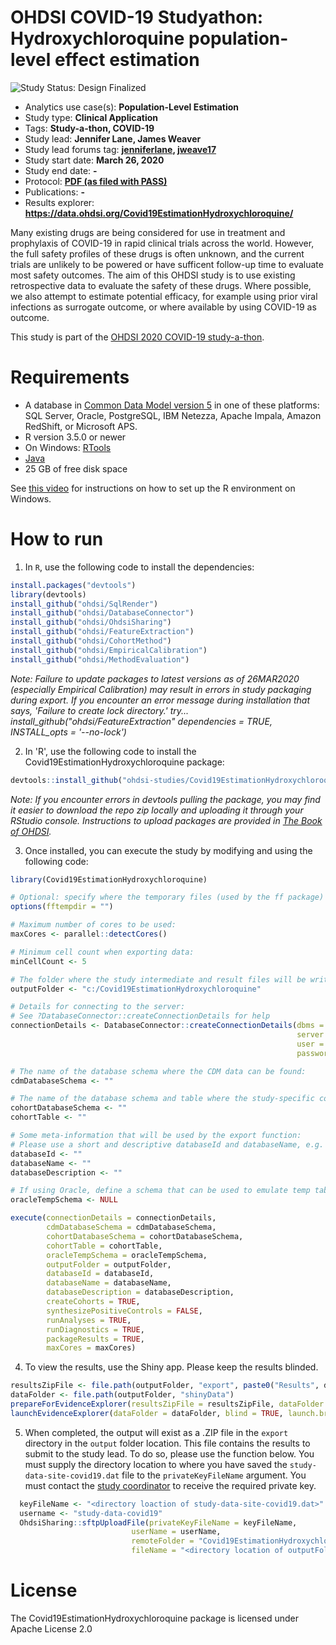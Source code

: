 OHDSI COVID-19 Studyathon: Hydroxychloroquine population-level effect estimation
=============

<img src="https://img.shields.io/badge/Study%20Status-Design%20Finalized-brightgreen.svg" alt="Study Status: Design Finalized"> 

- Analytics use case(s): **Population-Level Estimation**
- Study type: **Clinical Application**
- Tags: **Study-a-thon, COVID-19**
- Study lead: **Jennifer Lane, James Weaver**
- Study lead forums tag: **[jenniferlane](https://forums.ohdsi.org/u/jenniferlane), [jweave17](https://forums.ohdsi.org/u/jweave17)**
- Study start date: **March 26, 2020**
- Study end date: **-**
- Protocol: **[PDF (as filed with PASS)](https://github.com/ohdsi-studies/Covid19EstimationHydroxychloroquine/blob/master/documents/OHDSI%20COVID-19%20Studyathon_PLE_HCQ_Protocol_v1.4.pdf)**
- Publications: **-**
- Results explorer: **https://data.ohdsi.org/Covid19EstimationHydroxychloroquine/**

Many existing drugs are being considered for use in treatment and prophylaxis of COVID-19 in rapid clinical trials across the world. However, the full safety profiles of these drugs is often unknown, and the current trials are unlikely to be powered or have sufficent follow-up time to evaluate most safety outcomes. The aim of this OHDSI study is to use existing retrospective data to evaluate the safety of these drugs. Where possible, we also attempt to estimate potential efficacy, for example using prior viral infections as surrogate outcome, or where available by using COVID-19 as outcome.

This study is part of the [OHDSI 2020 COVID-19 study-a-thon](https://www.ohdsi.org/covid-19-updates/).

Requirements
============

- A database in [Common Data Model version 5](https://github.com/OHDSI/CommonDataModel) in one of these platforms: SQL Server, Oracle, PostgreSQL, IBM Netezza, Apache Impala, Amazon RedShift, or Microsoft APS.
- R version 3.5.0 or newer
- On Windows: [RTools](http://cran.r-project.org/bin/windows/Rtools/)
- [Java](http://java.com)
- 25 GB of free disk space

See [this video](https://youtu.be/K9_0s2Rchbo) for instructions on how to set up the R environment on Windows.

How to run
==========
1. In `R`, use the following code to install the dependencies:

  ```r
  install.packages("devtools")
  library(devtools)
  install_github("ohdsi/SqlRender")
  install_github("ohdsi/DatabaseConnector")
  install_github("ohdsi/OhdsiSharing")
  install_github("ohdsi/FeatureExtraction")
  install_github("ohdsi/CohortMethod")
  install_github("ohdsi/EmpiricalCalibration")
  install_github("ohdsi/MethodEvaluation")
  ```
*Note: Failure to update packages to latest versions as of 26MAR2020 (especially Empirical Calibration) may result in errors in study packaging during export. If you encounter an error message during installation that says, 'Failure to create lock directory.' try...
install_github("ohdsi/FeatureExtraction" dependencies = TRUE, INSTALL_opts = '--no-lock')*

2. In 'R', use the following code to install the Covid19EstimationHydroxychloroquine package:

  ```r
  devtools::install_github("ohdsi-studies/Covid19EstimationHydroxychloroquine")
  ```
*Note: If you encounter errors in devtools pulling the package, you may find it easier to download the repo zip locally and uploading it through your RStudio console. Instructions to upload packages are provided in [The Book of OHDSI](https://ohdsi.github.io/TheBookOfOhdsi/PopulationLevelEstimation.html#running-the-study-package).*

3. Once installed, you can execute the study by modifying and using the following code:
	
  ```r
  library(Covid19EstimationHydroxychloroquine)
  
  # Optional: specify where the temporary files (used by the ff package) will be created:
  options(fftempdir = "")
  
  # Maximum number of cores to be used:
  maxCores <- parallel::detectCores()
  
  # Minimum cell count when exporting data:
  minCellCount <- 5
  
  # The folder where the study intermediate and result files will be written:
  outputFolder <- "c:/Covid19EstimationHydroxychloroquine"
  
  # Details for connecting to the server:
  # See ?DatabaseConnector::createConnectionDetails for help
  connectionDetails <- DatabaseConnector::createConnectionDetails(dbms = "",
                                                                  server = "",
                                                                  user = "",
                                                                  password = "")
  
  # The name of the database schema where the CDM data can be found:
  cdmDatabaseSchema <- ""
  
  # The name of the database schema and table where the study-specific cohorts will be instantiated:
  cohortDatabaseSchema <- ""
  cohortTable <- ""
  
  # Some meta-information that will be used by the export function:
  # Please use a short and descriptive databaseId and databaseName, e.g. OptumDOD
  databaseId <- ""
  databaseName <- ""
  databaseDescription <- ""
  
  # If using Oracle, define a schema that can be used to emulate temp tables. Otherwise set as NULL:
  oracleTempSchema <- NULL
  
  execute(connectionDetails = connectionDetails,
          cdmDatabaseSchema = cdmDatabaseSchema,
          cohortDatabaseSchema = cohortDatabaseSchema,
          cohortTable = cohortTable,
          oracleTempSchema = oracleTempSchema,
          outputFolder = outputFolder,
          databaseId = databaseId,
          databaseName = databaseName,
          databaseDescription = databaseDescription,
          createCohorts = TRUE,
          synthesizePositiveControls = FALSE,
          runAnalyses = TRUE,
          runDiagnostics = TRUE,
          packageResults = TRUE,
          maxCores = maxCores)
  ```

4. To view the results, use the Shiny app. Please keep the results blinded.

  ```r
  resultsZipFile <- file.path(outputFolder, "export", paste0("Results", databaseId, ".zip"))
  dataFolder <- file.path(outputFolder, "shinyData")
  prepareForEvidenceExplorer(resultsZipFile = resultsZipFile, dataFolder = dataFolder)
  launchEvidenceExplorer(dataFolder = dataFolder, blind = TRUE, launch.browser = FALSE)
```
5. When completed, the output will exist as a .ZIP file in the `export` directory in the `output` folder location. This file contains the results to submit to the study lead. To do so, please use the function below.  You must supply the directory location to where you have saved the `study-data-site-covid19.dat` file to the `privateKeyFileName` argument. You must contact the [study coordinator](mailto:kristin.kostka@iqvia.com) to receive the required private key.

  ```r
	keyFileName <- "<directory loaction of study-data-site-covid19.dat>"
	username <- "study-data-covid19"
	OhdsiSharing::sftpUploadFile(privateKeyFileName = keyFileName,
                             userName = userName,
                             remoteFolder = "Covid19EstimationHydroxychloroquine",
                             fileName = "<directory location of outputFolder/export>")
  ```
  
License
=======
The Covid19EstimationHydroxychloroquine package is licensed under Apache License 2.0
